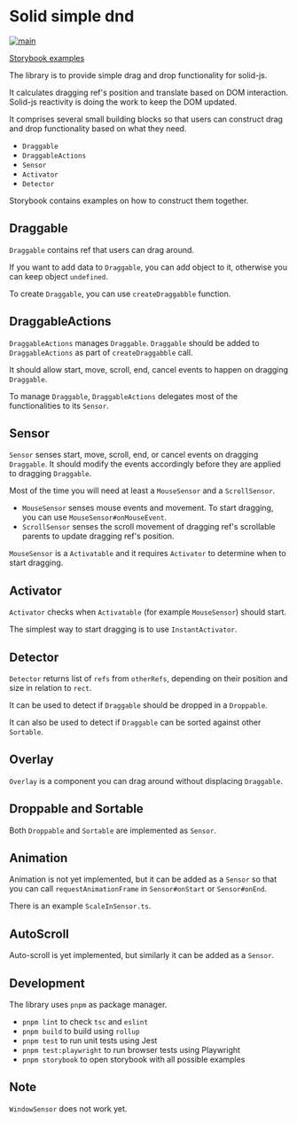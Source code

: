 # Solid simple dnd

[![main](https://github.com/phobase/solid-simple-dnd/actions/workflows/main.yml/badge.svg)](https://github.com/phobase/solid-simple-dnd/actions/workflows/main.yml)

[Storybook examples](https://6180e0292697cd003a1397a8-nladkbkhzc.chromatic.com/?path=/story/draggable-grid--default)

The library is to provide simple drag and drop functionality for solid-js.

It calculates dragging ref's position and translate based on DOM interaction. Solid-js reactivity is doing the work to keep the DOM updated.

It comprises several small building blocks so that users can construct drag and drop functionality based on what they need.

* `Draggable`
* `DraggableActions`
* `Sensor`
* `Activator`
* `Detector`

Storybook contains examples on how to construct them together.

## Draggable

`Draggable` contains ref that users can drag around.

If you want to add data to `Draggable`, you can add object to it, otherwise you can keep object `undefined`.

To create `Draggable`, you can use `createDraggabble` function.

## DraggableActions

`DraggableActions` manages `Draggable`. `Draggable` should be added to `DraggableActions` as part of `createDraggabble` call.

It should allow start, move, scroll, end, cancel events to happen on dragging `Draggable`.

To manage `Draggable`, `DraggableActions` delegates most of the functionalities to its `Sensor`.

## Sensor

`Sensor` senses start, move, scroll, end, or cancel events on dragging `Draggable`. It should modify the events accordingly before they are applied to dragging `Draggable`.

Most of the time you will need at least a `MouseSensor` and a `ScrollSensor`.

* `MouseSensor` senses mouse events and movement. To start dragging, you can use `MouseSensor#onMouseEvent`. 
* `ScrollSensor` senses the scroll movement of dragging ref's scrollable parents to update dragging ref's position.

`MouseSensor` is a `Activatable` and it requires `Activator` to determine when to start dragging.

## Activator

`Activator` checks when `Activatable` (for example `MouseSensor`) should start.

The simplest way to start dragging is to use `InstantActivator`.

## Detector

`Detector` returns list of `refs` from `otherRefs`, depending on their position and size in relation to `rect`.

It can be used to detect if `Draggable` should be dropped in a `Droppable`.

It can also be used to detect if `Draggable` can be sorted against other `Sortable`.

## Overlay

`Overlay` is a component you can drag around without displacing `Draggable`.

## Droppable and Sortable

Both `Droppable` and `Sortable` are implemented as `Sensor`.

## Animation

Animation is not yet implemented, but it can be added as a `Sensor` so that you can call `requestAnimationFrame` in `Sensor#onStart` or `Sensor#onEnd`.

There is an example `ScaleInSensor.ts`.

## AutoScroll

Auto-scroll is yet implemented, but similarly it can be added as a `Sensor`.

## Development

The library uses `pnpm` as package manager.

* `pnpm lint` to check `tsc` and `eslint`
* `pnpm build` to build using `rollup`
* `pnpm test` to run unit tests using Jest
* `pnpm test:playwright` to run browser tests using Playwright
* `pnpm storybook` to open storybook with all possible examples 

## Note

`WindowSensor` does not work yet.
